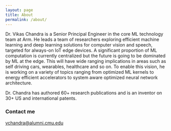 ```yaml
---
layout: page
title: About
permalink: /about/
---
```


Dr. Vikas Chandra is a Senior Principal Engineer in the core ML technology team at Arm. He leads a team
of researchers exploring efficient machine learning and deep learning solutions for computer vision and 
speech, targeted for always-on IoT edge devices. A significant proportion of ML computation is currently 
centralized but the future is going to be dominated by ML at the edge. This will have wide ranging 
implications in areas such as self driving cars, wearables, healthcare and so on. To enable this vision, 
he is working on a variety of topics ranging from optimized ML kernels to energy efficient accelerators 
to system aware optimized neural network architecture. 

Dr. Chandra has authored 60+ research publications and is an inventor on 30+ US and international patents.

### Contact me

[vchandra@alumni.cmu.edu](mailto:vchandra@alumni.cmu.edu)

